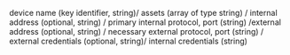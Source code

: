 device name (key identifier, string)/ assets (array of type string) / internal address (optional, string) / primary internal protocol, port (string) /external address (optional, string) / necessary external protocol, port (string) / external credentials (optional, string)/ internal credentials (string)